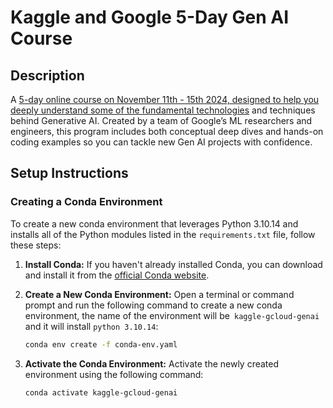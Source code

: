 # Kaggle and Google 5-Day Gen AI Course

## Description

A [5-day online course on November 11th - 15th 2024, designed to help you deeply understand some of the fundamental technologies](https://www.kaggle.com/discussions/general/545082) and techniques behind Generative AI. Created by a team of Google’s ML researchers and engineers, this program includes both conceptual deep dives and hands-on coding examples so you can tackle new Gen AI projects with confidence.  

## Setup Instructions

### Creating a Conda Environment

To create a new conda environment that leverages Python 3.10.14 and installs all of the Python modules listed in the `requirements.txt` file, follow these steps:

1. **Install Conda:**
   If you haven't already installed Conda, you can download and install it from the [official Conda website](https://docs.conda.io/projects/conda/en/latest/user-guide/install/index.html).

2. **Create a New Conda Environment:**
   Open a terminal or command prompt and run the following command to create a new conda environment, the name of the environment will be` kaggle-gcloud-genai` and it will install `python 3.10.14`:

    ```zsh
    conda env create -f conda-env.yaml
    ```

3. **Activate the Conda Environment:** Activate the newly created environment using the following command:

    ```zsh
    conda activate kaggle-gcloud-genai
    ```
